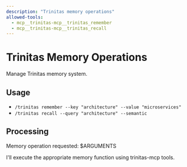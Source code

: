 ```yaml
---
description: "Trinitas memory operations"
allowed-tools:
  - mcp__trinitas-mcp__trinitas_remember
  - mcp__trinitas-mcp__trinitas_recall
---
```


# Trinitas Memory Operations

Manage Trinitas memory system.

## Usage
- `/trinitas remember --key "architecture" --value "microservices"`
- `/trinitas recall --query "architecture" --semantic`

## Processing

Memory operation requested: $ARGUMENTS

I'll execute the appropriate memory function using trinitas-mcp tools.